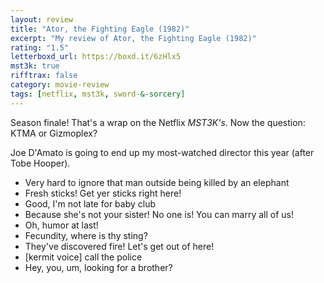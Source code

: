 ```yaml
---
layout: review
title: "Ator, the Fighting Eagle (1982)"
excerpt: "My review of Ator, the Fighting Eagle (1982)"
rating: "1.5"
letterboxd_url: https://boxd.it/6zHlx5
mst3k: true
rifftrax: false
category: movie-review
tags: [netflix, mst3k, sword-&-sorcery]
---
```


Season finale! That's a wrap on the Netflix <i>MST3K's</i>. Now the question: KTMA or Gizmoplex?

Joe D'Amato is going to end up my most-watched director this year (after Tobe Hooper).

- Very hard to ignore that man outside being killed by an elephant
- Fresh sticks! Get yer sticks right here!
- Good, I'm not late for baby club
- Because she's not your sister! No one is! You can marry all of us!
- Oh, humor at last!
- Fecundity, where is thy sting?
- They've discovered fire! Let's get out of here!
- [kermit voice] call the police
- Hey, you, um, looking for a brother?
